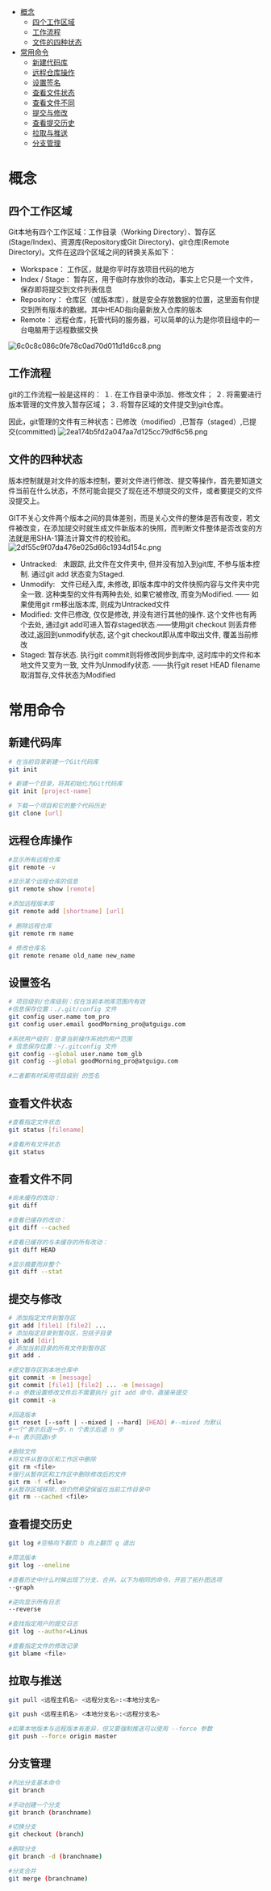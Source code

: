 - [概念](#概念)
  - [四个工作区域](#四个工作区域)
  - [工作流程](#工作流程)
  - [文件的四种状态](#文件的四种状态)
- [常用命令](#常用命令)
  - [新建代码库](#新建代码库)
  - [远程仓库操作](#远程仓库操作)
  - [设置签名](#设置签名)
  - [查看文件状态](#查看文件状态)
  - [查看文件不同](#查看文件不同)
  - [提交与修改](#提交与修改)
  - [查看提交历史](#查看提交历史)
  - [拉取与推送](#拉取与推送)
  - [分支管理](#分支管理)

# 概念
## 四个工作区域
Git本地有四个工作区域：工作目录（Working Directory）、暂存区(Stage/Index)、资源库(Repository或Git Directory)、git仓库(Remote Directory)。文件在这四个区域之间的转换关系如下：
+ Workspace： 工作区，就是你平时存放项目代码的地方
+ Index / Stage： 暂存区，用于临时存放你的改动，事实上它只是一个文件，保存即将提交到文件列表信息
+ Repository： 仓库区（或版本库），就是安全存放数据的位置，这里面有你提交到所有版本的数据。其中HEAD指向最新放入仓库的版本
+ Remote： 远程仓库，托管代码的服务器，可以简单的认为是你项目组中的一台电脑用于远程数据交换

![6c0c8c086c0fe78c0ad70d011d1d6cc8.png](en-resource://database/1803:1)

## 工作流程
git的工作流程一般是这样的：
１. 在工作目录中添加、修改文件；
２. 将需要进行版本管理的文件放入暂存区域；
３. 将暂存区域的文件提交到git仓库。

因此，git管理的文件有三种状态：已修改（modified）,已暂存（staged）,已提交(committed)
![2ea174b5fd2a047aa7d125cc79df6c56.png](en-resource://database/1805:1)

## 文件的四种状态
版本控制就是对文件的版本控制，要对文件进行修改、提交等操作，首先要知道文件当前在什么状态，不然可能会提交了现在还不想提交的文件，或者要提交的文件没提交上。

GIT不关心文件两个版本之间的具体差别，而是关心文件的整体是否有改变，若文件被改变，在添加提交时就生成文件新版本的快照，而判断文件整体是否改变的方法就是用SHA-1算法计算文件的校验和。
![2df55c9f07da476e025d66c1934d154c.png](en-resource://database/1807:1)

+ Untracked:   未跟踪, 此文件在文件夹中, 但并没有加入到git库, 不参与版本控制. 通过git add 状态变为Staged.
+ Unmodify:   文件已经入库, 未修改, 即版本库中的文件快照内容与文件夹中完全一致. 这种类型的文件有两种去处, 如果它被修改, 而变为Modified. —— 如果使用git rm移出版本库, 则成为Untracked文件
+ Modified: 文件已修改, 仅仅是修改, 并没有进行其他的操作. 这个文件也有两个去处, 通过git add可进入暂存staged状态.——使用git checkout 则丢弃修改过,返回到unmodify状态, 这个git checkout即从库中取出文件, 覆盖当前修改
+ Staged: 暂存状态. 执行git commit则将修改同步到库中, 这时库中的文件和本地文件又变为一致, 文件为Unmodify状态. ——执行git reset HEAD filename取消暂存,文件状态为Modified

# 常用命令
## 新建代码库

```bash
# 在当前目录新建一个Git代码库 
git init

# 新建一个目录，将其初始化为Git代码库
git init [project-name]

# 下载一个项目和它的整个代码历史
git clone [url]
```

## 远程仓库操作

```bash
#显示所有远程仓库
git remote -v

#显示某个远程仓库的信息
git remote show [remote] 

#添加远程版本库 
git remote add [shortname] [url]

# 删除远程仓库
git remote rm name

# 修改仓库名
git remote rename old_name new_name  
```

## 设置签名

```bash
# 项目级别/仓库级别：仅在当前本地库范围内有效
#信息保存位置：./.git/config 文件
git config user.name tom_pro
git config user.email goodMorning_pro@atguigu.com

#系统用户级别：登录当前操作系统的用户范围
# 信息保存位置：~/.gitconfig 文件
git config --global user.name tom_glb
git config --global goodMorning_pro@atguigu.com

#二者都有时采用项目级别 的签名
```

## 查看文件状态

```bash
#查看指定文件状态
git status [filename]

#查看所有文件状态
git status
```

## 查看文件不同

```bash
#尚未缓存的改动：
git diff

#查看已缓存的改动：
git diff --cached

#查看已缓存的与未缓存的所有改动：
git diff HEAD

#显示摘要而非整个 
git diff --stat
```

## 提交与修改

```bash
# 添加指定文件到暂存区
git add [file1] [file2] ...
# 添加指定目录到暂存区，包括子目录
git add [dir]
# 添加当前目录的所有文件到暂存区
git add .

#提交暂存区到本地仓库中
git commit -m [message]
git commit [file1] [file2] ... -m [message]
#-a 参数设置修改文件后不需要执行 git add 命令，直接来提交
git commit -a

#回退版本
git reset [--soft | --mixed | --hard] [HEAD] #--mixed 为默认
#一个^表示后退一步，n 个表示后退 n 步
#~n 表示回退n步

#删除文件
#将文件从暂存区和工作区中删除
git rm <file>
#强行从暂存区和工作区中删除修改后的文件
git rm -f <file>
#从暂存区域移除，但仍然希望保留在当前工作目录中
git rm --cached <file>
```

## 查看提交历史

```bash
git log #空格向下翻页 b 向上翻页 q 退出

#简洁版本
git log --oneline

#查看历史中什么时候出现了分支、合并。以下为相同的命令，开启了拓扑图选项
--graph

#逆向显示所有日志
--reverse

#查找指定用户的提交日志
git log --author=Linus

#查看指定文件的修改记录
git blame <file>
```

## 拉取与推送

```bash
git pull <远程主机名> <远程分支名>:<本地分支名>

git push <远程主机名> <本地分支名>:<远程分支名>

#如果本地版本与远程版本有差异，但又要强制推送可以使用 --force 参数
git push --force origin master
```

## 分支管理

```bash
#列出分支基本命令
git branch

#手动创建一个分支
git branch (branchname)

#切换分支
git checkout (branch)

#删除分支
git branch -d (branchname)

#分支合并
git merge (branchname)
```